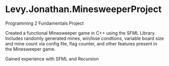 # Levy.Jonathan.MinesweeperProject
Programming 2 Fundamentals Project

Created a functional Minesweeper game in C++ using the SFML Library. Includes randomly generated mines, win/lose condtions, variable board size and mine count via config file, flag counter, and other features present in the Minesweeper game.

Gained experience with SFML and Recursion
